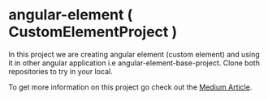 # angular-element  ( CustomElementProject )

In this project we are creating angular element (custom element) and using it in other angular application i.e angular-element-base-project.
Clone both repositories to try in your local.

To get more information on this project go check out the [Medium Article](https://medium.com/@kchetu4u/angular-elements-a-complete-guide-7f42e9b61cc5?sk=245aa2442cfff492af9775fd9fae983f).
